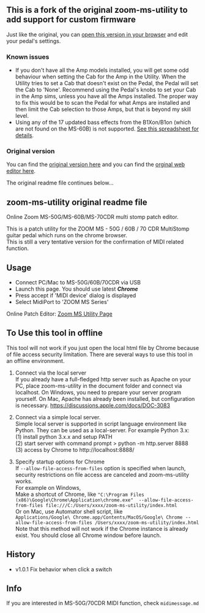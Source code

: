 ## This is a fork of the original zoom-ms-utility to add support for custom firmware

Just like the original, you can [open this version in your browser](https://multistomp.github.io/zoom-ms-utility/) and edit your pedal's settings.

### Known issues
* If you don't have all the Amp models installed, you will get some odd behaviour when setting the Cab for the Amp in the Utility. When the Utility tries to set a Cab that doesn't exist on the Pedal, the Pedal will set the Cab to 'None'. Recommend using the Pedal's knobs to set your Cab in the Amp sims, unless you have all the Amps installed. The proper way to fix this would be to scan the Pedal for what Amps are installed and then limit the Cab selection to those Amps, but that is beyond my skill level.
* Using any of the 17 updated bass effects from the B1Xon/B1on (which are not found on the MS-60B) is not supported. [See this spreadsheet for details](https://docs.google.com/spreadsheets/d/1BDs6DJQ8sOdphMpYnsSdE93XV1XclFTzD217144fj5w/edit#gid=0).

### Original version
You can find the [original version here](https://github.com/g200kg/zoom-ms-utility) and you can find the [orginal web editor here](https://g200kg.github.io/zoom-ms-utility/).

The original readme file continues below...

## zoom-ms-utility original readme file
Online Zoom MS-50G/MS-60B/MS-70CDR multi stomp patch editor.

This is a patch utility for the ZOOM MS - 50G / 60B / 70 CDR MultiStomp guitar pedal which runs on the chrome browser.  
This is still a very tentative version for the confirmation of MIDI related function.

## Usage
* Connect PC/Mac to MS-50G/60B/70CDR via USB
* Launch this page. You should use latest ***Chrome***
* Press accept if 'MIDI device' dialog is displayed
* Select MidiPort to 'ZOOM MS Series'

Online Patch Editor: [Zoom MS Utility Page](https://g200kg.github.io/zoom-ms-utility/)

## To Use this tool in offline

This tool will not work if you just open the local html file by Chrome because of file access security limitation. There are several ways to use this tool in an offline environment.

1. Connect via the local server  
  If you already have a full-fledged http server such as Apache on your PC, place zoom-ms-utility in the document folder and connect via localhost. On Windows, you need to prepare your server program yourself. On Mac, Apache has already been installed, but configuration is necessary.
    https://discussions.apple.com/docs/DOC-3083

2. Connect via a simple local server.  
  Simple local server is supported in script language environment like Python. They can be used as a local-server. For example Python 3.x:  
 (1) install python 3.x.x and setup PATH  
 (2) start server with command prompt > python -m http.server 8888  
 (3) access by Chrome to http://localhost:8888/  

3. Specify startup options for Chrome  
  If `--allow-file-access-from-files` option is specified when launch, security restrictions on file access are canceled and zoom-ms-utility works.  
  For example on Windows,  
  Make a shortcut of Chrome, like
  `"C:\Program Files (x86)\Google\Chrome\Application\chrome.exe"  --allow-file-access-from-files file:///C:/Users/xxxx/zoom-ms-utility/index.html`  
  Or on Mac, use Automator shell script, like  
  `Applications/Google\ Chrome.app/Contents/MacOS/Google\ Chrome --allow-file-access-from-files /Users/xxxx/zoom-ms-utility/index.html`  
  Note that this method will not work if the Chrome instance is already exist. You should close all Chrome window before launch.

## History
* v1.0.1 Fix behavior when click a switch

## Info
If you are interested in MS-50G/70CDR MIDI function, check `midimessage.md`

